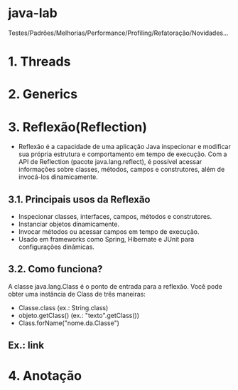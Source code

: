 # java-lab
Testes/Padrões/Melhorias/Performance/Profiling/Refatoração/Novidades...


# 1. Threads
# 2. Generics
# 3. Reflexão(Reflection)
- Reflexão é a capacidade de uma aplicação Java inspecionar e modificar sua própria estrutura e comportamento em tempo de execução. Com a API de Reflection (pacote java.lang.reflect), é possível acessar informações sobre classes, métodos, campos e construtores, além de invocá-los dinamicamente.

## 3.1. Principais usos da Reflexão
- Inspecionar classes, interfaces, campos, métodos e construtores.
- Instanciar objetos dinamicamente.
- Invocar métodos ou acessar campos em tempo de execução.
- Usado em frameworks como Spring, Hibernate e JUnit para configurações dinâmicas.

## 3.2. Como funciona?
A classe java.lang.Class é o ponto de entrada para a reflexão. Você pode obter uma instância de Class de três maneiras:

- Classe.class (ex.: String.class)
- objeto.getClass() (ex.: "texto".getClass())
- Class.forName("nome.da.Classe")

## Ex.: link

# 4. Anotação
